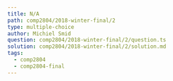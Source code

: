 ```yaml
---
title: N/A
path: comp2804/2018-winter-final/2
type: multiple-choice
author: Michiel Smid
question: comp2804/2018-winter-final/2/question.ts
solution: comp2804/2018-winter-final/2/solution.md
tags:
  - comp2804
  - comp2804-final
---
```

